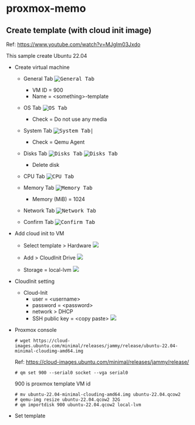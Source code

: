 # proxmox-memo

## Create template (with cloud init image)

Ref: https://www.youtube.com/watch?v=MJgIm03Jxdo

This sample create Ubuntu 22.04

- Create virtual machine

    - General Tab
    <kbd>![General Tab](pics/pic1.png)</kbd>
        - VM ID = 900
        - Name = \<something\>-template

    - OS Tab
    <kbd>![OS Tab](pics/pic2.png)</kbd>
        - Check = Do not use any media
    
    - System Tab
    <kbd>![System Tab](pics/pic3.png)|</kbd>
        - Check = Qemu Agent
    
    - Disks Tab
    <kbd>![Disks Tab](pics/pic4-1.png)</kbd>
    <kbd>![Disks Tab](pics/pic4-2.png)</kbd>
        - Delete disk

    - CPU Tab
    <kbd>![CPU Tab](pics/pic5.png)</kbd>

    - Memory Tab
    <kbd>![Memory Tab](pics/pic6.png)</kbd>
        - Memory (MiB) = 1024

    - Network Tab
    <kbd>![Network Tab](pics/pic7.png)</kbd>

    - Confirm Tab
    <kbd>![Confirm Tab](pics/pic8.png)</kbd>

- Add cloud init to VM

    - Select template > Hardware
    <kbd>![](pics/pic2-1.png)</kbd>

    - Add > CloudInit Drive
    <kbd>![](pics/pic2-2.png)</kbd>

    - Storage = local-lvm
    <kbd>![](pics/pic2-3.png)</kbd>

- CloudInit setting

    - Cloud-Init 
        - user = \<username\>
        - password = \<password\>
        - network > DHCP
        - SSH public key = \<copy paste\>
        <kbd>![](pics/pic3-1.png)</kbd>

- Proxmox console

    ```
    # wget https://cloud-images.ubuntu.com/minimal/releases/jammy/release/ubuntu-22.04-minimal-cloudimg-amd64.img
    ```
    Ref: https://cloud-images.ubuntu.com/minimal/releases/jammy/release/

    ```
    # qm set 900 --serial0 socket --vga serial0
    ```
    900 is proxmox template VM id 

    ```
    # mv ubuntu-22.04-minimal-clouding-amd64.img ubuntu-22.04.qcow2
    # qemu-img resize ubuntu-22.04.qcow2 32G
    # qm importdisk 900 ubuntu-22.04.qcow2 local-lvm
    ```

- Set template


